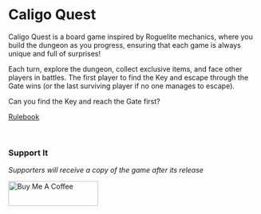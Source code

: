 # Caligo Quest

Caligo Quest is a board game inspired by Roguelite mechanics, where you build the dungeon as you progress, ensuring that each game is always unique and full of surprises!

Each turn, explore the dungeon, collect exclusive items, and face other players in battles. The first player to find the Key and escape through the Gate wins (or the last surviving player if no one manages to escape).

Can you find the Key and reach the Gate first?

[Rulebook](https://github.com/mrslima/Caligo-Quest-Game/blob/main/Rulebook.md)

<br>

### Support It
<p><i>Supporters will receive a copy of the game after its release</i></p> <a href="https://www.buymeacoffee.com/danidani" target="_blank"><img src="https://cdn.buymeacoffee.com/buttons/v2/default-yellow.png" alt="Buy Me A Coffee" style="height: 50px !important;width: 180px !important;" ></a>
